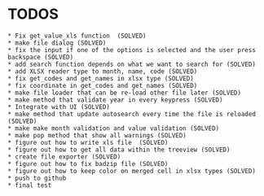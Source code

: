 # TODOS
    * Fix get_value_xls function  (SOLVED)
    * make file dialog (SOLVED)
    * fix the input if one of the options is selected and the user press backspace (SOLVED)
    * add search function depends on what we want to search for (SOLVED) 
    * add XLSX reader type to month, name, code (SOLVED)
    * fix get_codes and get_names in xlsx type (SOLVED)
    * fix coordinate in get_codes and get_names (SOLVED)
    * make file loader that can be re-load other file later (SOLVED)
    * make method that validate year in every keypress (SOLVED)
    * Integrate with UI (SOLVED)
    * make method that update autosearch every time the file is reloaded (SOLVED)
    * make make month validation and value validation (SOLVED)
    * make pop method that show all warnings (SOLVED)
    * figure out how to write xls file  (SOLVED)
    * figure out how to get all data within the treeview (SOLVED)
    * create file exporter (SOLVED)
    * figure out how to fix badzip file (SOLVED)
    * figure out how to keep color on merged cell in xlsx types (SOLVED)
    * push to github
    * final test